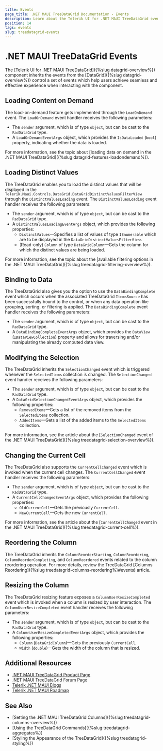 ```yaml
---
title: Events
page_title: .NET MAUI TreeDataGrid Documentation - Events
description: Learn about the Telerik UI for .NET MAUI TreeDataGrid events and how to achieve various scenarios upon user interaction such as loading content on demand, binding to data, and more.
position: 14
tags: events
slug: treedatagrid-events
---
```


# .NET MAUI TreeDataGrid Events

The [Telerik UI for .NET MAUI TreeDataGrid]({%slug datagrid-overview%}) component inherits the events from the [DataGrid]({%slug datagrid-overview%}) control a set of events which help users achieve seamless and effective experience when interacting with the component.

## Loading Content on Demand

The load-on-demand feature gets implemented through the `LoadOnDemand` event. The `LoadOnDemand` event handler receives the following parameters:
* The `sender` argument, which is of type `object`, but can be cast to the `RadDataGrid` type.
* A `LoadOnDemandEventArgs` object, which provides the `IsDataLoaded` (`bool`) property, indicating whether the data is loaded.

For more information, see the topic about [loading data on demand in the .NET MAUI TreeDataGrid]({%slug datagrid-features-loadondemand%}).

## Loading Distinct Values

The TreeDataGrid enables you to load the distinct values that will be displayed in the `Telerik.Maui.Controls.DataGrid.DataGridDistinctValuesFilterView` through the `DistinctValuesLoading` event. The `DistinctValuesLoading` event handler receives the following parameters:

* The `sender` argument, which is of type `object`, but can be cast to the `RadDataGrid` type.
* A `DistinctValuesLoadingEventArgs` object, which provides the following properties:
	- `DistinctValues`&mdash;Specifies a list of values of type `IEnumerable` which are to be displayed in the `DataGridDistinctValuesFilterView`.
	- (Read-only) `Column` of type `DataGridColumn`&mdash;Gets the column for which the distinct values are being loaded.

For more information, see the topic about the [available filtering options in the .NET MAUI TreeDataGrid]({%slug treedatagrid-filtering-overview%}).

## Binding to Data

The TreeDataGrid also gives you the option to use the `DataBindingComplete` event which occurs when the associated TreeDataGrid `ItemsSource` has been successfully bound to the control, or when any data operation like grouping, sorting, or filtering is applied. The `DataBindingComplete` event handler receives the following parameters:

* The `sender` argument, which is of type `object`, but can be cast to the `RadDataGrid` type.
* A `DataBindingCompleteEventArgs` object, which provides the `DataView` (`IDataViewCollection`) property and allows for traversing and/or manipulating the already computed data view.

## Modifying the Selection

The TreeDataGrid inherits the `SelectionChanged` event which is triggered whenever the `SelectedItems` collection is changed. The `SelectionChanged` event handler receives the following parameters:
* The `sender` argument, which is of type `object`, but can be cast to the `RadDataGrid` type.
* A `DataGridSelectionChangedEventArgs` object, which provides the following properties:
	- `RemovedItems`&mdash;Gets a list of the removed items from the `SelectedItems` collection.
	- `AddedItems`&mdash;Gets a list of the added items to the `SelectedItems` collection.

For more information, see the article about the [`SelectionChanged` event of the .NET MAUI TreeDataGrid]({%slug treedatagrid-selection-overview%}).

## Changing the Current Cell

The TreeDataGrid also supports the `CurrentCellChanged` event which is invoked when the current cell changes. The `CurrentCellChanged` event handler receives the following parameters:

* The `sender` argument, which is of type `object`, but can be cast to the `RadDataGrid` type.
* A `CurrentCellChangedEventArgs` object, which provides the following properties:
	- `OldCurrentCell`&mdash;Gets the previously `CurrentCell`.
	- `NewCurrentCell`&mdash;Gets the new `CurrentCell`.

For more information, see the article about the [`CurrentCellChanged` event in the .NET MAUI TreeDataGrid]({%slug treedatagrid-current-cell%}).

## Reordering the Column

The TreeDataGrid inherits the `ColumnReorderStarting`, `ColumnReordering`, `ColumnReorderCompleting`, and `ColumnReordered` events related to the column reordering operation. For more details, review the TreeDataGrid [Columns Reordering]({%slug treedatagrid-columns-reordering%}#events) article. 

## Resizing the Column

The TreeDataGrid resizing feature exposes a `ColumnUserResizeCompleted` event which is invoked when a column is resized by user interaction. The `ColumnUserResizeCompleted` event handler receives the following parameters:
* The `sender` argument, which is of type `object`, but can be cast to the `RadDataGrid` type.
* A `ColumnUserResizeCompletedEventArgs` object, which provides the following properties:
	- `Column` (`DataGridColumn`)&mdash;Gets the previously `CurrentCell`.
	- `Width` (`double`)&mdash;Gets the width of the column that is resized.

## Additional Resources

- [.NET MAUI TreeDataGrid Product Page](https://www.telerik.com/maui-ui/treedatagrid)
- [.NET MAUI TreeDataGrid Forum Page](https://www.telerik.com/forums/maui?tagId=1801)
- [Telerik .NET MAUI Blogs](https://www.telerik.com/blogs/mobile-net-maui)
- [Telerik .NET MAUI Roadmap](https://www.telerik.com/support/whats-new/maui-ui/roadmap)

## See Also

- [Setting the .NET MAUI TreeDataGrid Columns]({%slug treedatagrid-columns-overview%})
- [Using the TreeDataGrid Commands]({%slug treedatagrid-aggregates%})
- [Styling the Appearance of the TreeDataGrid]({%slug treedatagrid-styling%})

